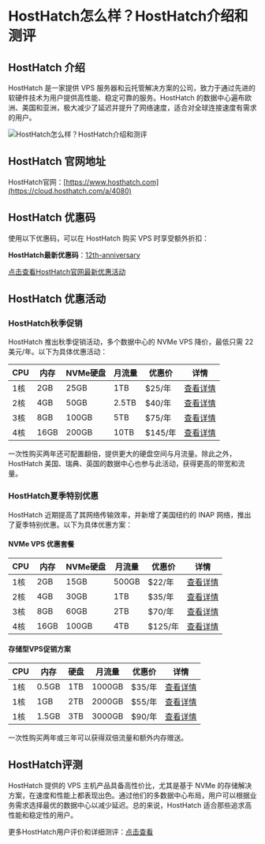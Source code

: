 # HostHatch怎么样？HostHatch介绍和测评

## HostHatch 介绍
HostHatch 是一家提供 VPS 服务器和云托管解决方案的公司，致力于通过先进的软硬件技术为用户提供高性能、稳定可靠的服务。HostHatch 的数据中心遍布欧洲、美国和亚洲，极大减少了延迟并提升了网络速度，适合对全球连接速度有需求的用户。

![HostHatch怎么样？HostHatch介绍和测评](https://github.com/user-attachments/assets/74ed4556-e653-4b61-a752-59cd2444acef)

## HostHatch 官网地址
HostHatch官网：[https://www.hosthatch.com](https://cloud.hosthatch.com/a/4080)

## HostHatch 优惠码
使用以下优惠码，可以在 HostHatch 购买 VPS 时享受额外折扣：

**HostHatch最新优惠码**：[12th-anniversary](https://cloud.hosthatch.com/a/4080)

[点击查看HostHatch官网最新优惠活动](https://cloud.hosthatch.com/a/4080)

## HostHatch 优惠活动

### HostHatch秋季促销
HostHatch 推出秋季促销活动，多个数据中心的 NVMe VPS 降价，最低只需 22 美元/年。以下为具体优惠活动：

| CPU  | 内存  | NVMe硬盘 | 月流量 | 优惠价 | 详情     |
|------|-------|----------|--------|--------|----------|
| 1核  | 2GB   | 25GB     | 1TB    | $25/年 | [查看详情](https://cloud.hosthatch.com/a/4080) |
| 2核  | 4GB   | 50GB     | 2.5TB  | $40/年 | [查看详情](https://cloud.hosthatch.com/a/4080) |
| 3核  | 8GB   | 100GB    | 5TB    | $75/年 | [查看详情](https://cloud.hosthatch.com/a/4080) |
| 4核  | 16GB  | 200GB    | 10TB   | $145/年| [查看详情](https://cloud.hosthatch.com/a/4080) |

一次性购买两年还可配置翻倍，提供更大的硬盘空间与月流量。除此之外，HostHatch 美国、瑞典、英国的数据中心也参与此活动，获得更高的带宽和流量。

### HostHatch夏季特别优惠
HostHatch 近期提高了其网络传输效率，并新增了美国纽约的 INAP 网络，推出了夏季特别优惠。以下为具体优惠方案：

#### NVMe VPS 优惠套餐

| CPU  | 内存  | NVMe硬盘 | 月流量 | 优惠价 | 详情     |
|------|-------|----------|--------|--------|----------|
| 1核  | 2GB   | 15GB     | 500GB  | $22/年 | [查看详情](https://cloud.hosthatch.com/a/4080) |
| 2核  | 4GB   | 30GB     | 1TB    | $35/年 | [查看详情](https://cloud.hosthatch.com/a/4080) |
| 3核  | 8GB   | 60GB     | 2TB    | $70/年 | [查看详情](https://cloud.hosthatch.com/a/4080) |
| 4核  | 16GB  | 100GB    | 4TB    | $125/年| [查看详情](https://cloud.hosthatch.com/a/4080) |

#### 存储型VPS促销方案

| CPU  | 内存  | 硬盘     | 月流量 | 优惠价 | 详情     |
|------|-------|----------|--------|--------|----------|
| 1核  | 0.5GB | 1TB      | 1000GB | $35/年 | [查看详情](https://cloud.hosthatch.com/a/4080) |
| 1核  | 1GB   | 2TB      | 2000GB | $55/年 | [查看详情](https://cloud.hosthatch.com/a/4080) |
| 1核  | 1.5GB | 3TB      | 3000GB | $90/年 | [查看详情](https://cloud.hosthatch.com/a/4080) |

一次性购买两年或三年可以获得双倍流量和额外内存赠送。

## HostHatch评测
HostHatch 提供的 VPS 主机产品具备高性价比，尤其是基于 NVMe 的存储解决方案，在速度和性能上都表现出色。通过他们的多数据中心布局，用户可以根据业务需求选择最优的数据中心以减少延迟。总的来说，HostHatch 适合那些追求高性能和稳定性的用户。

更多HostHatch用户评价和详细测评：[点击查看](https://cloud.hosthatch.com/a/4080)
